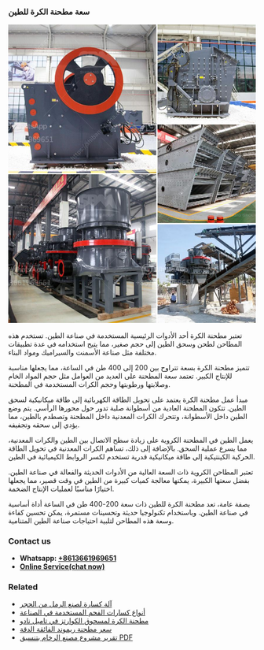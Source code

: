 <h3>سعة مطحنة الكرة للطين</h3><img src='1701850947.jpg' alt=''><p>تعتبر مطحنة الكرة أحد الأدوات الرئيسية المستخدمة في صناعة الطين. تستخدم هذه المطاحن لطحن وسحق الطين إلى حجم صغير، مما يتيح استخدامه في عدة تطبيقات مختلفة مثل صناعة الأسمنت والسيراميك ومواد البناء.</p><p>تتميز مطحنة الكرة بسعة تتراوح بين 200 إلى 400 طن في الساعة، مما يجعلها مناسبة للإنتاج الكبير. تعتمد سعة المطحنة على العديد من العوامل مثل حجم المواد الخام وصلابتها ورطوبتها وحجم الكرات المستخدمة في المطحنة.</p><p>مبدأ عمل مطحنة الكرة يعتمد على تحويل الطاقة الكهربائية إلى طاقة ميكانيكية لسحق الطين. تتكون المطحنة العادية من أسطوانة صلبة تدور حول محورها الرأسي. يتم وضع الطين داخل الأسطوانة، وتتحرك الكرات المعدنية داخل المطحنة وتصطدم بالطين، مما يؤدي إلى سحقه وتجفيفه.</p><p>يعمل الطين في المطحنة الكروية على زيادة سطح الاتصال بين الطين والكرات المعدنية، مما يسرع عملية السحق. بالإضافة إلى ذلك، تساهم الكرات المعدنية في تحويل الطاقة الحركية الكينتيكية إلى طاقة ميكانيكية قدرية تستخدم لكسر الروابط الكيميائية في الطين.</p><p>تعتبر المطاحن الكروية ذات السعة العالية من الأدوات الحديثة والفعالة في صناعة الطين. بفضل سعتها الكبيرة، يمكنها معالجة كميات كبيرة من الطين في وقت قصير، مما يجعلها اختيارًا مناسبًا لعمليات الإنتاج الضخمة.</p><p>بصفة عامة، تعد مطحنة الكرة للطين ذات سعة 200-400 طن في الساعة أداة أساسية في صناعة الطين. وباستخدام تكنولوجيا حديثة وتحسينات مستمرة، يمكن تحسين كفاءة وسعة هذه المطاحن لتلبية احتياجات صناعة الطين المتنامية.</p><h3>Contact us</h3><ul><li><strong>Whatsapp:&nbsp;<a href="https://wa.me/8613661969651">+8613661969651</a></strong></li><li><a href="https://swt.shibang-china.com/?git&amp;zhl&amp;سعة مطحنة الكرة للطين"><strong>Online Service(chat now)</strong></a></li></ul><h3>Related</h3><ul><li><a href='آلة كسارة لصنع الرمل من الحجر.md'>آلة كسارة لصنع الرمل من الحجر</a></li><li><a href='أنواع كسارات الفحم المستخدمة في الصناعة.md'>أنواع كسارات الفحم المستخدمة في الصناعة</a></li><li><a href='مطحنة الكرة لمسحوق الكوارتز في تاميل نادو.md'>مطحنة الكرة لمسحوق الكوارتز في تاميل نادو</a></li><li><a href='سعر مطحنة ريموند الفائقة الدقة.md'>سعر مطحنة ريموند الفائقة الدقة</a></li><li><a href='تقرير مشروع مصنع الرخام بتنسيق PDF.md'>تقرير مشروع مصنع الرخام بتنسيق PDF</a></li></ul>